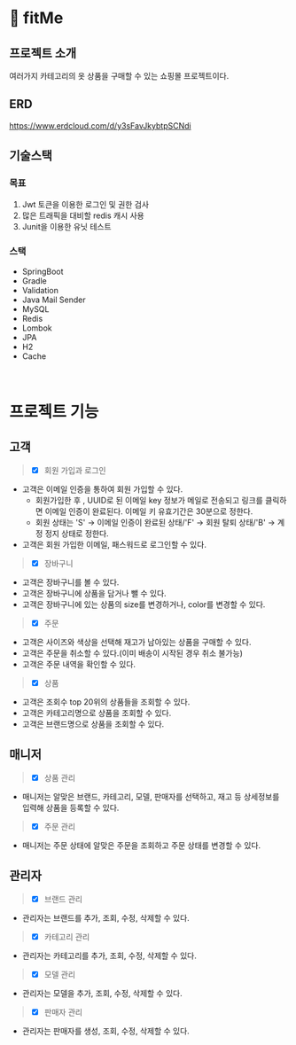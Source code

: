 
# 🧣 fitMe


## 프로젝트 소개
여러가지 카테고리의 옷 상품을 구매할 수 있는 쇼핑몰 프로젝트이다. 
<br>

## ERD

https://www.erdcloud.com/d/y3sFavJkybtpSCNdi
<br>

  

## 기술스택

### 목표

1. Jwt 토큰을 이용한 로그인 및 권한 검사
2. 많은 트래픽을 대비할 redis 캐시 사용
3. Junit을 이용한 유닛 테스트

### 스택
- SpringBoot
- Gradle
- Validation
- Java Mail Sender
- MySQL
- Redis
- Lombok
- JPA
- H2
- Cache

<br>

# 프로젝트 기능

##  고객
> - [x] 회원 가입과 로그인 

- 고객은 이메일 인증을 통하여 회원 가입할 수 있다.
  - 회원가입한 후 , UUID로 된 이메일 key 정보가 메일로 전송되고 링크를 클릭하면 이메일 인증이 완료된다. 이메일 키 유효기간은 30분으로 정한다.
  - 회원 상태는 'S' -> 이메일 인증이 완료된 상태/'F' -> 회원 탈퇴 상태/'B' -> 계정 정지 상태로 정한다.
- 고객은 회원 가입한 이메일, 패스워드로 로그인할 수 있다.

  
> - [x] 장바구니
- 고객은 장바구니를 볼 수 있다.
- 고객은 장바구니에 상품을 담거나 뺄 수 있다.
- 고객은 장바구니에 있는 상품의 size를 변경하거나, color를 변경할 수 있다.

  
> - [x] 주문
- 고객은 사이즈와 색상을 선택해 재고가 남아있는 상품을 구매할 수 있다.
- 고객은 주문을 취소할 수 있다.(이미 배송이 시작된 경우 취소 불가능)
- 고객은 주문 내역을 확인할 수 있다.

> - [x] 상품
- 고객은 조회수 top 20위의 상품들을 조회할 수 있다.
- 고객은 카테고리명으로 상품을 조회할 수 있다.
- 고객은 브랜드명으로 상품을 조회할 수 있다.

##  매니저 
> - [x] 상품 관리
- 매니저는 알맞은 브랜드, 카테고리, 모델, 판매자를 선택하고, 재고 등 상세정보를 입력해 상품을 등록할 수 있다.
  
> - [x] 주문 관리
- 매니저는 주문 상태에 알맞은 주문을 조회하고 주문 상태를 변경할 수 있다.


##  관리자
> - [x] 브랜드 관리
- 관리자는 브랜드를 추가, 조회, 수정, 삭제할 수 있다.

> - [x] 카테고리 관리
- 관리자는 카테고리를 추가, 조회, 수정, 삭제할 수 있다.

> - [x] 모델 관리
- 관리자는 모델을 추가, 조회, 수정, 삭제할 수 있다.

> - [x] 판매자 관리
- 관리자는 판매자를 생성, 조회, 수정, 삭제할 수 있다.
<br>
